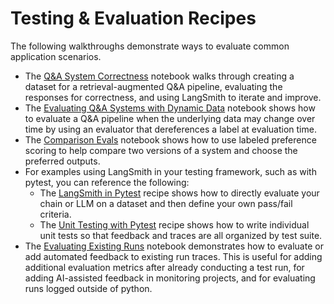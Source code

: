 # Testing & Evaluation Recipes

The following walkthroughs demonstrate ways to evaluate common application scenarios.
- The [Q&A System Correctness](./qa-correctness/qa-correctness.ipynb) notebook walks through creating a dataset for a retrieval-augmented Q&A pipeline, evaluating the responses for correctness, and using LangSmith to iterate and improve.
- The [Evaluating Q&A Systems with Dynamic Data](./dynamic-data/testing_dynamic_data.ipynb) notebook shows how to evaluate a Q&A pipeline when the underlying data may change over time by using an evaluator that dereferences a label at evaluation time.
- The [Comparison Evals](./comparing-runs/comparing-qa.ipynb) notebook shows how to use labeled preference scoring to help compare two versions of a system and choose the preferred outputs.
- For examples using LangSmith in your testing framework, such as with pytest, you can reference the following:
    - The [LangSmith in Pytest](./pytest/) recipe shows how to directly evaluate your chain or LLM on a dataset and then define your own pass/fail criteria.
    - The [Unit Testing with Pytest](./pytest-ut/) recipe shows how to write individual unit tests so that feedback and traces are all organized by test suite.
- The [Evaluating Existing Runs](./evaluate-existing-test-project/evaluate_runs.ipynb) notebook demonstrates how to evaluate or add automated feedback to existing run traces. This is useful for adding additional evaluation metrics after already conducting a test run, for adding AI-assisted feedback in monitoring projects, and for evaluating runs logged outside of python.
